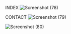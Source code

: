 INDEX
![Screenshot (78)](https://user-images.githubusercontent.com/107997395/217513658-4e35a32d-29a2-4f3c-a91d-2e45f8686950.png)

CONTACT
![Screenshot (79)](https://user-images.githubusercontent.com/107997395/217513668-5fae0625-1285-4552-a879-1ae02bdc1590.png)

![Screenshot (80)](https://user-images.githubusercontent.com/107997395/217513676-80d49dd7-49ca-40f9-be97-926d4b4064fa.png)
